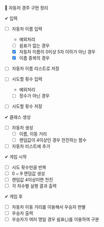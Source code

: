 🚩 자동차 경주 구현 정리

✔ 입력

- [ ] 자동차 이름 입력

  - 예외처리
  - [ ] 쉼표가 없는 경우
  - [x] 자동차 이름이 0이상 5자 이하가 아닌 경우
  - [x] 이름 중복의 경우

- [ ] 자동차 이름 리스트로 저장

- [ ] 시도할 횟수 입력

  - 예외처리
  - [ ] 정수가 아닌 경우

- [ ] 시도할 횟수 저장

✔ 클래스 생성

- [ ] 자동차 생성
  - [ ] 이름, 이동 거리
  - [ ] 랜덤값이 4이상인 경우 전진하는 함수
- [ ] 자동차 리스트에 추가

✔ 게임 시작

- [ ] 시도 횟수만큼 반복
- [ ] 0 ~ 9 랜덤값 생성
- [ ] 랜덤값 4이상이면 전진
- [ ] 각 차수별 실행 결과 출력

✔ 게임 후

- [ ] 자동차 이동 거리를 이용해서 우승자 판별
- [ ] 우승자 출력
- [ ] 우승자가 여러 명일 경우 쉼표(,)를 이용하여 구분
